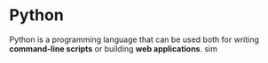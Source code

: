 # Python



Python is a programming language that can be used both for writing **command-line scripts** or building **web applications**. sim